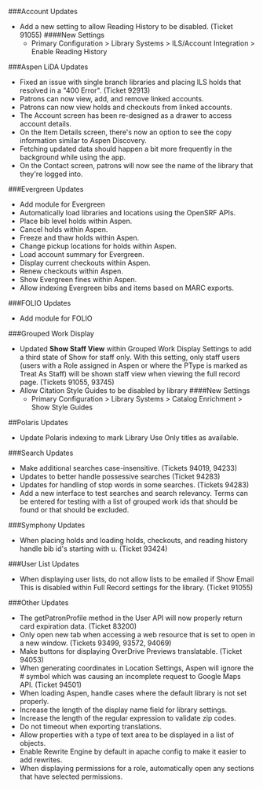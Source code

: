 ###Account Updates
- Add a new setting to allow Reading History to be disabled. (Ticket 91055)
  ####New Settings
    - Primary Configuration > Library Systems > ILS/Account Integration > Enable Reading History

###Aspen LiDA Updates
- Fixed an issue with single branch libraries and placing ILS holds that resolved in a "400 Error". (Ticket 92913)
- Patrons can now view, add, and remove linked accounts.
- Patrons can now view holds and checkouts from linked accounts.
- The Account screen has been re-designed as a drawer to access account details.
- On the Item Details screen, there's now an option to see the copy information similar to Aspen Discovery.
- Fetching updated data should happen a bit more frequently in the background while using the app.
- On the Contact screen, patrons will now see the name of the library that they're logged into.

###Evergreen Updates
- Add module for Evergreen
- Automatically load libraries and locations using the OpenSRF APIs.  
- Place bib level holds within Aspen.
- Cancel holds within Aspen.
- Freeze and thaw holds within Aspen.
- Change pickup locations for holds within Aspen.
- Load account summary for Evergreen.
- Display current checkouts within Aspen.
- Renew checkouts within Aspen.
- Show Evergreen fines within Aspen.
- Allow indexing Evergreen bibs and items based on MARC exports. 

###FOLIO Updates
- Add module for FOLIO

###Grouped Work Display
- Updated **Show Staff View** within Grouped Work Display Settings to add a third state of Show for staff only.  With this setting, only staff users (users with a Role assigned in Aspen or where the PType is marked as Treat As Staff) will be shown staff view when viewing the full record page. (Tickets 91055, 93745)
- Allow Citation Style Guides to be disabled by library
  ####New Settings
  - Primary Configuration > Library Systems > Catalog Enrichment > Show Style Guides

##Polaris Updates
- Update Polaris indexing to mark Library Use Only titles as available. 

###Search Updates
- Make additional searches case-insensitive. (Tickets 94019, 94233)
- Updates to better handle possessive searches (Ticket 94283)
- Updates for handling of stop words in some searches. (Tickets 94283)
- Add a new interface to test searches and search relevancy.  Terms can be entered for testing with a list of grouped work ids that should be found or that should be excluded. 

###Symphony Updates
- When placing holds and loading holds, checkouts, and reading history handle bib id's starting with u. (Ticket 93424)

###User List Updates
- When displaying user lists, do not allow lists to be emailed if Show Email This is disabled within Full Record settings for the library. (Ticket 91055)

###Other Updates
- The getPatronProfile method in the User API will now properly return card expiration data. (Ticket 83200)
- Only open new tab when accessing a web resource that is set to open in a new window. (Tickets 93499, 93572, 94069)
- Make buttons for displaying OverDrive Previews translatable. (Ticket 94053)
- When generating coordinates in Location Settings, Aspen will ignore the # symbol which was causing an incomplete request to Google Maps API. (Ticket 94501)
- When loading Aspen, handle cases where the default library is not set properly. 
- Increase the length of the display name field for library settings.
- Increase the length of the regular expression to validate zip codes. 
- Do not timeout when exporting translations. 
- Allow properties with a type of text area to be displayed in a list of objects. 
- Enable Rewrite Engine by default in apache config to make it easier to add rewrites. 
- When displaying permissions for a role, automatically open any sections that have selected permissions. 